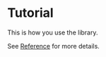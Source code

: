 <!--
  DO NOT EDIT
  This document was generated from ../src/docs/tutorial.md 
-->

# Tutorial

This is how you use the library.

See [Reference](reference.md) for more details.
